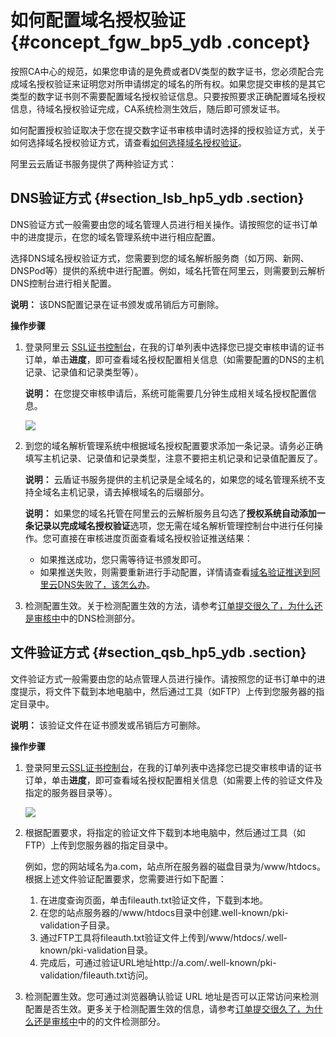 # 如何配置域名授权验证 {#concept_fgw_bp5_ydb .concept}

按照CA中心的规范，如果您申请的是免费或者DV类型的数字证书，您必须配合完成域名授权验证来证明您对所申请绑定的域名的所有权。如果您提交审核的是其它类型的数字证书则不需要配置域名授权验证信息。只要按照要求正确配置域名授权信息，待域名授权验证完成，CA系统检测生效后，随后即可颁发证书。

如何配置授权验证取决于您在提交数字证书审核申请时选择的授权验证方式，关于如何选择域名授权验证方式，请查看[如何选择域名授权验证](cn.zh-CN/常见问题/常见问题/如何选择域名授权验证.md#)。

阿里云云盾证书服务提供了两种验证方式：

## DNS验证方式 {#section_lsb_hp5_ydb .section}

DNS验证方式一般需要由您的域名管理人员进行相关操作。请按照您的证书订单中的进度提示，在您的域名管理系统中进行相应配置。

选择DNS域名授权验证方式，您需要到您的域名解析服务商（如万网、新网、DNSPod等）提供的系统中进行配置。例如，域名托管在阿里云，则需要到云解析DNS控制台进行相关配置。

**说明：** 该DNS配置记录在证书颁发或吊销后方可删除。

**操作步骤**

1.  登录阿里云 [SSL证书控制台](https://yundun.console.aliyun.com/?p=cas#/)，在我的订单列表中选择您已提交审核申请的证书订单，单击**进度**，即可查看域名授权配置相关信息（如需要配置的DNS的主机记录、记录值和记录类型等）。

    **说明：** 在您提交审核申请后，系统可能需要几分钟生成相关域名授权配置信息。

    ![](http://static-aliyun-doc.oss-cn-hangzhou.aliyuncs.com/assets/img/13584/15513328284235_zh-CN.png)

2.  到您的域名解析管理系统中根据域名授权配置要求添加一条记录。请务必正确填写主机记录、记录值和记录类型，注意不要把主机记录和记录值配置反了。

    **说明：** 云盾证书服务提供的主机记录是全域名的，如果您的域名管理系统不支持全域名主机记录，请去掉根域名的后缀部分。

    **说明：** 如果您的域名托管在阿里云的云解析服务且勾选了**授权系统自动添加一条记录以完成域名授权验证**选项，您无需在域名解析管理控制台中进行任何操作。您可直接在审核进度页面查看域名授权验证推送结果：

    -   如果推送成功，您只需等待证书颁发即可。
    -   如果推送失败，则需要重新进行手动配置，详情请查看[域名验证推送到阿里云DNS失败了，该怎么办](cn.zh-CN/常见问题/常见问题/域名验证推送到阿里云DNS失败了，该怎么办？.md#)。
3.  检测配置生效。关于检测配置生效的方法，请参考[订单提交很久了，为什么还是审核中](cn.zh-CN/常见问题/常见问题/订单提交很久了，为什么还是审核中.md#)中的DNS检测部分。

## 文件验证方式 {#section_qsb_hp5_ydb .section}

文件验证方式一般需要由您的站点管理人员进行操作。请按照您的证书订单中的进度提示，将文件下载到本地电脑中，然后通过工具（如FTP）上传到您服务器的指定目录中。

**说明：** 该验证文件在证书颁发或吊销后方可删除。

**操作步骤**

1.  登录阿里云[SSL证书控制台](https://yundun.console.aliyun.com/?p=cas#/)，在我的订单列表中选择您已提交审核申请的证书订单，单击**进度**，即可查看域名授权配置相关信息（如需要上传的验证文件及指定的服务器目录等）。

    ![](http://static-aliyun-doc.oss-cn-hangzhou.aliyuncs.com/assets/img/13584/15513328284236_zh-CN.png)

2.  根据配置要求，将指定的验证文件下载到本地电脑中，然后通过工具（如FTP）上传到您服务器的指定目录中。

    例如，您的网站域名为a.com，站点所在服务器的磁盘目录为/www/htdocs。根据上述文件验证配置要求，您需要进行如下配置：

    1.  在进度查询页面，单击fileauth.txt验证文件，下载到本地。
    2.  在您的站点服务器的/www/htdocs目录中创建.well-known/pki-validation子目录。
    3.  通过FTP工具将fileauth.txt验证文件上传到/www/htdocs/.well-known/pki-validation目录。
    4.  完成后，可通过验证URL地址http://a.com/.well-known/pki-validation/fileauth.txt访问。
3.  检测配置生效。您可通过浏览器确认验证 URL 地址是否可以正常访问来检测配置是否生效。更多关于检测配置生效的信息，请参考[订单提交很久了，为什么还是审核中](cn.zh-CN/常见问题/常见问题/订单提交很久了，为什么还是审核中.md#)中的的文件检测部分。

